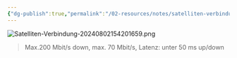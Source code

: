 ```yaml
---
{"dg-publish":true,"permalink":"/02-resources/notes/satelliten-verbindung/","tags":["hardware","netzwerk"],"noteIcon":"","updated":"2024-08-02T15:42:57.688+02:00"}
---
```


![Satelliten-Verbindung-20240802154201659.png](/img/user/02%20-%20RESOURCES/Files/IMG/Satelliten-Verbindung-20240802154201659.png)
>Max.200 Mbit/s down, max. 70 Mbit/s, Latenz: unter 50 ms up/down